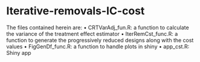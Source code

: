 # Iterative-removals-IC-cost
The files contained herein are:
  •	CRTVarAdj_fun.R: a function to calculate the variance of the treatment effect estimator
  •	IterRemCst_func.R: a function to generate the progressively reduced designs along with the cost values
  •	FigGenDf_func.R: a function to handle plots in shiny 
  •	app_cst.R: Shiny app
